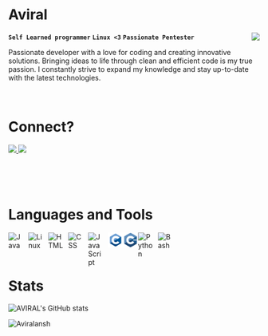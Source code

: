 # Aviral
<img align="right" src="https://visitor-badge.laobi.icu/badge?page_id=Aviralansh.Aviralansh" />

**```Self Learned programmer```** **```Linux <3```** **```Passionate Pentester```**

Passionate developer with a love for coding and creating innovative solutions. Bringing ideas to life through clean and efficient code is my true passion. I constantly strive to expand my knowledge and stay up-to-date with the latest technologies.
<br><br><br>

<h1>Connect?</h1>
  <a href="mailto:avirald204@gmail.com" target="_blank">
    <img src="https://img.shields.io/badge/Gmail-333333?style=for-the-badge&logo=gmail&logoColor=red" />
  </a>
  <a href="https://linkedin.com/in/aviral-dubey-3338a81b9" target="_blank">
    <img src="https://img.shields.io/badge/LinkedIn-0077B5?style=for-the-badge&logo=linkedin&logoColor=white" target="_blank" />
  </a>
  

<br><br><br>

# Languages and Tools
<img align="left" alt="Java" width="30px" style="padding-right:10px;" src="https://cdn.jsdelivr.net/gh/devicons/devicon/icons/java/java-original.svg"/>
<img align="left" alt="Linux" width="30px" style="padding-right:10px;" src="https://cdn.jsdelivr.net/gh/devicons/devicon/icons/linux/linux-original.svg" />
<img align="left" alt="HTML" width="30px" style="padding-right:10px;" src="https://cdn.jsdelivr.net/gh/devicons/devicon/icons/html5/html5-plain.svg" />
<img align="left" alt="CSS" width="30px" style="padding-right:10px;" src="https://cdn.jsdelivr.net/gh/devicons/devicon/icons/css3/css3-plain.svg" />
<img align="left" alt="JavaScript" width="30px" style="padding-right:10px;" src="https://cdn.jsdelivr.net/gh/devicons/devicon/icons/javascript/javascript-plain.svg" />
<img align="left" alt="C" width="30px" style="paddingright:10px" src="https://raw.githubusercontent.com/github/explore/f3e22f0dca2be955676bc70d6214b95b13354ee8/topics/c/c.png" />
<img align="left" alt="C++" width="30px" style="paddingright:10px" src="https://raw.githubusercontent.com/github/explore/180320cffc25f4ed1bbdfd33d4db3a66eeeeb358/topics/cpp/cpp.png" />
<img align="left" alt="Python" width="30px" style="padding-right:10px;" src="https://cdn.jsdelivr.net/gh/devicons/devicon/icons/python/python-plain.svg" />
<img align="left" alt="Bash" width="30px" style="padding-right:10px;" src="https://upload.wikimedia.org/wikipedia/commons/4/4b/Bash_Logo_Colored.svg" />
<br><br><br>


# Stats

<!-- ![Aviral's GitHub stats](https://github-readme-stats.vercel.app/api?username=Aviralansh&show_icons=true&theme=midnight-purple&show=reviews,discussions_started) -->

![AVIRAL's GitHub stats](https://github-readme-stats.vercel.app/api?username=Aviralansh&show_icons=true&theme=transparent)

<p><img align="left" src="https://github-readme-stats.vercel.app/api/top-langs?username=Aviralansh&show_icons=true&locale=en&layout=compact&theme=midnight-purple" alt="Aviralansh" /></p>


<!--[![Top Langs](https://github-readme-stats.vercel.app/api/top-langs/?username=Aviralansh&layout=compact&lang_count=5&theme=midnight-purple)](https://github.com/Aviralansh/github-readme-stats)-->



